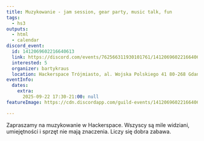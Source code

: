 ```yaml
---
title: Muzykowanie - jam session, gear party, music talk, fun
tags:
  - hs3
outputs:
  - html
  - calendar
discord_event:
  id: 1412069602216640613
  link: https://discord.com/events/762566311930101761/1412069602216640613
  interested: 5
  organizer: bartykraus
  location: Hackerspace Trójmiasto, al. Wojska Polskiego 41 80-268 Gdańsk
eventInfo:
  dates:
    extra:
      2025-09-22 17:30-21:00: null
featureImage: https://cdn.discordapp.com/guild-events/1412069602216640613/b30fbcc9b0c11a68eef3a0c85481dcbb.png?size=1024

---
```


Zapraszamy na muzykowanie w Hackerspace. Wszyscy są mile widziani, umiejętności i sprzęt nie mają znaczenia. Liczy się dobra zabawa.
